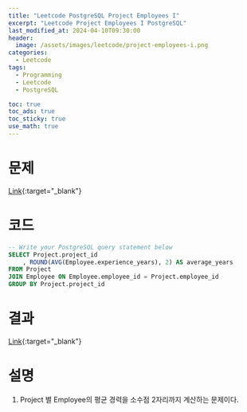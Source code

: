 ```yaml
---
title: "Leetcode PostgreSQL Project Employees I"
excerpt: "Leetcode Project Employees I PostgreSQL"
last_modified_at: 2024-04-10T09:30:00
header:
  image: /assets/images/leetcode/project-employees-i.png
categories:
  - Leetcode
tags:
  - Programming
  - Leetcode
  - PostgreSQL

toc: true
toc_ads: true
toc_sticky: true
use_math: true
---
```

# 문제
[Link](https://leetcode.com/problems/project-employees-i/){:target="_blank"}

# 코드
```sql
-- Write your PostgreSQL query statement below
SELECT Project.project_id
	, ROUND(AVG(Employee.experience_years), 2) AS average_years
FROM Project
JOIN Employee ON Employee.employee_id = Project.employee_id
GROUP BY Project.project_id
```

# 결과
[Link](https://leetcode.com/problems/project-employees-i/submissions/1228103161/){:target="_blank"}

# 설명
1. Project 별 Employee의 평균 경력을 소수점 2자리까지 계산하는 문제이다.
